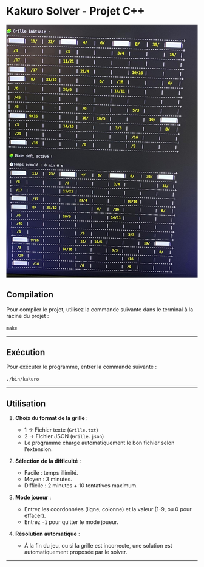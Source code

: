 # Kakuro Solver - Projet C++

![Aperçu de l'application](illustration.jpeg)



## Compilation
Pour compiler le projet, utilisez la commande suivante dans le terminal à la racine du projet :


`make`


---

## Exécution
Pour exécuter le programme, entrer la commande suivante :

`./bin/kakuro`

---


## Utilisation

1. **Choix du format de la grille** :
   - 1 → Fichier texte (`Grille.txt`)
   - 2 → Fichier JSON (`Grille.json`)
   - Le programme charge automatiquement le bon fichier selon l’extension.

2. **Sélection de la difficulté** :
   - Facile : temps illimité.
   - Moyen : 3 minutes.
   - Difficile : 2 minutes + 10 tentatives maximum.

3. **Mode joueur** :
   - Entrez les coordonnées (ligne, colonne) et la valeur (1-9, ou 0 pour effacer).
   - Entrez `-1` pour quitter le mode joueur.

4. **Résolution automatique** :
   - À la fin du jeu, ou si la grille est incorrecte, une solution est automatiquement proposée par le solver.

---



